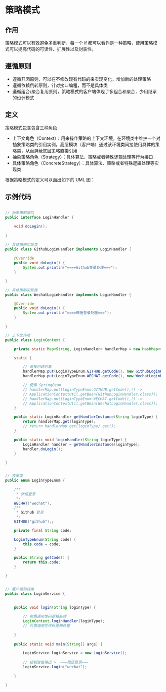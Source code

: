 # 策略模式

## 作用
策略模式可以有效避免多重判断，每一个 if 都可以看作是一种策略，使用策略模式可以提高代码的可读性、扩展性以及封装性。

## 遵循原则
- 遵循开闭原则，可以在不修改现有代码的来实现变化，增加新的处理策略
- 遵循依赖倒转原则，针对接口编程，而不是具体类
- 遵循组合/聚合复用原则，策略模式的客户端体现了多组合和聚合，少用继承的设计模式


## 定义
策略模式包含包含三种角色
- 上下文角色（Context）：用来操作策略的上下文环境，在环境类中维护一个对抽象策略类的引用实例，高层模块（客户端）通过该环境类间接使用具体的策略类，从而屏蔽底层策略直接引用
- 抽象策略角色（Strategy）：具体算法、策略或者特殊逻辑处理等行为接口
- 具体策略角色（ConcreteStrategy）：具体算法、策略或者特殊逻辑处理等实现类
  
根据策略模式的定义可以画出如下的 UML 图：



## 示例代码

```java

// 抽象策略接口
public interface LoginHandler {

	void doLogin();
	
}

// 具体策略实现类
public class GithubLoginHandler implements LoginHandler {
	
    @Override
	public void doLogin() {
		System.out.println("====Github登录处理===");
	}

}

// 具体策略实现类
public class WechatLoginHandler implements LoginHandler {

	@Override
	public void doLogin() {
		System.out.println("====微信登录处理===");
	}

}

// 上下文环境
public class LoginContext {

	private static Map<String, LoginHandler> handlerMap = new HashMap<>(16);

	static {

		// 直接创建对象
		handlerMap.put(LoginTypeEnum.GITHUB.getCode(), new GithubLoginHandler());
		handlerMap.put(LoginTypeEnum.WECHAT.getCode(), new WechatLoginHandler());

		// 使用 SpringBean
		// handlerMap.put(LoginTypeEnum.GITHUB.getCode(),() ->
		// ApplicationContextUtil.getBean(GithubLoginHandler.class));
		// handlerMap.put(LoginTypeEnum.WECHAT.getCode(),() ->
		// ApplicationContextUtil.getBean(WechatLoginHandler.class));
	}

	public static LoginHandler getHandlerInstance(String loginType) {
		return handlerMap.get(loginType);
		// return handlerMap.get(loginType).get();
	}

	public static void loginHandler(String loginType) {
		LoginHandler handler = getHandlerInstance(loginType);
		handler.doLogin();
	}

}


// 枚举类
public enum LoginTypeEnum {

	/**
	 * 微信登录
	 */
	WECHAT("wechat"),
	/**
	 * Github 登录
	 */
	GITHUB("github"),;

	private final String code;

	LoginTypeEnum(String code) {
		this.code = code;
	}

	public String getCode() {
		return this.code;
	}

}


// 客户端测试类
public class LoginService {

	
	public void login(String loginType) {
		
		// 前置通用性码逻辑处理
		LoginContext.loginHandler(loginType);
		// 后置通用性代码逻辑处理
		
	}
	
	public static void main(String[] args) {

		LoginService loginService = new LoginService();
		
        // 控制台会输出 >  ===微信登录===
		loginService.login("wechat");
		
	}

}



```